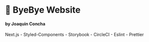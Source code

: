 # :notebook: ByeBye Website
#### by Joaquin Concha

Next.js - Styled-Components - Storybook - CircleCI - Eslint - Prettier
